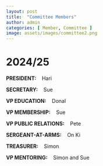 ```yaml
---
layout: post
title:  "Committee Members"
author: admin
categories: [ Member, Committee ]
image: assets/images/committee2.png
---
```

# 2024/25

**PRESIDENT:**&nbsp;&nbsp;&nbsp; Hari

**SECRETARY:**&nbsp;&nbsp;&nbsp; Sue

**VP EDUCATION:**&nbsp;&nbsp;&nbsp; Donal

**VP MEMBERSHIP:**&nbsp;&nbsp;&nbsp; Sue

**VP PUBLIC RELATIONS:**&nbsp;&nbsp;&nbsp; Pete

**SERGEANT-AT-ARMS:**&nbsp;&nbsp;&nbsp; On Ki

**TREASURER:**&nbsp;&nbsp;&nbsp; Simon

**VP MENTORING:**&nbsp;&nbsp;&nbsp; Simon and Sue
